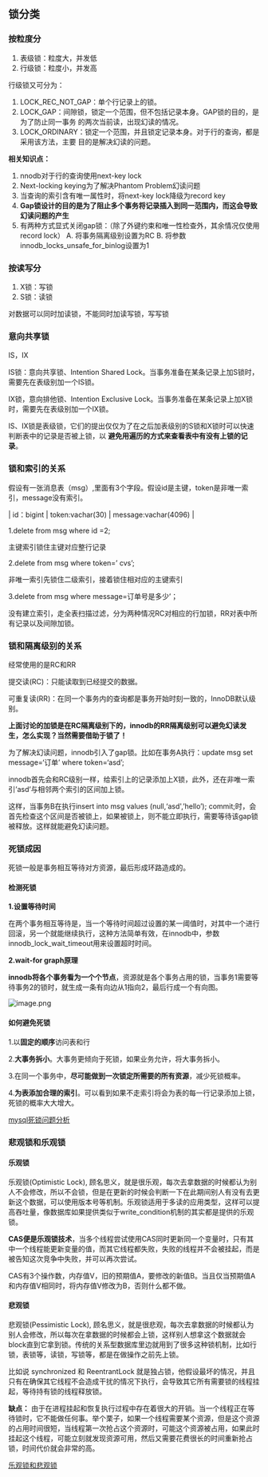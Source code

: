 ## 锁分类

### 按粒度分

1. 表级锁：粒度大，并发低
2. 行级锁：粒度小，并发高

行级锁又可分为：

1. LOCK_REC_NOT_GAP：单个行记录上的锁。
2. LOCK_GAP：间隙锁，锁定一个范围，但不包括记录本身。GAP锁的目的，是为了防止同一事务
   的两次当前读，出现幻读的情况。
3. LOCK_ORDINARY：锁定一个范围，并且锁定记录本身。对于行的查询，都是采用该方法，主要
   目的是解决幻读的问题。

**相关知识点：**

1. nnodb对于行的查询使用next-key lock
2. Next-locking keying为了解决Phantom Problem幻读问题
3. 当查询的索引含有唯一属性时，将next-key lock降级为record key
4. **Gap锁设计的目的是为了阻止多个事务将记录插入到同一范围内，而这会导致幻读问题的产生**
5. 有两种方式显式关闭gap锁：（除了外键约束和唯一性检查外，其余情况仅使用record lock） A. 将事务隔离级别设置为RC B. 将参数innodb_locks_unsafe_for_binlog设置为1

### 按读写分

1. X锁：写锁
2. S锁：读锁

对数据可以同时加读锁，不能同时加读写锁，写写锁

### 意向共享锁

IS，IX

IS锁：意向共享锁、Intention Shared Lock。当事务准备在某条记录上加S锁时，需要先在表级别加一个IS锁。

IX锁，意向排他锁、Intention Exclusive Lock。当事务准备在某条记录上加X锁时，需要先在表级别加一个IX锁。

IS、IX锁是表级锁，它们的提出仅仅为了在之后加表级别的S锁和X锁时可以快速判断表中的记录是否被上锁，以
**避免用遍历的方式来查看表中有没有上锁的记录**。

### 锁和索引的关系

​	假设有一张消息表（msg）,里面有3个字段。假设id是主键，token是非唯一索引，message没有索引。

| id：bigint | token:vachar(30) | message:vachar(4096) |

1.delete from msg where id =2;

主键索引锁住主键对应整行记录

2.delete from msg where token=’ cvs’;

非唯一索引先锁住二级索引，接着锁住相对应的主键索引

3.delete from msg where message=订单号是多少’；

没有建立索引，走全表扫描过滤，分为两种情况RC对相应的行加锁，RR对表中所有记录以及间隙加锁。

### 锁和隔离级别的关系

经常使用的是RC和RR

提交读(RC)：只能读取到已经提交的数据。

可重复读(RR)：在同一个事务内的查询都是事务开始时刻一致的，InnoDB默认级别。

**上面讨论的加锁是在RC隔离级别下的，innodb的RR隔离级别可以避免幻读发生，怎么实现？当然需要借助于锁了！**

为了解决幻读问题，innodb引入了gap锁。比如在事务A执行：update msg set message=‘订单’ where token=‘asd’;

innodb首先会和RC级别一样，给索引上的记录添加上X锁，此外，还在非唯一索引’asd’与相邻两个索引的区间加上锁。

这样，当事务B在执行insert into msg values (null,‘asd',’hello’); commit;时，会首先检查这个区间是否被锁上，如果被锁上，则不能立即执行，需要等待该gap锁被释放。这样就能避免幻读问题。

### 死锁成因

死锁一般是事务相互等待对方资源，最后形成环路造成的。

#### 检测死锁

**1.设置等待时间**

在两个事务相互等待是，当一个等待时间超过设置的某一阈值时，对其中一个进行回滚，另一个就能继续执行，这种方法简单有效，在innodb中，参数innodb_lock_wait_timeout用来设置超时时间。

**2.wait-for graph原理**

 **innodb将各个事务看为一个个节点**，资源就是各个事务占用的锁，当事务1需要等待事务2的锁时，就生成一条有向边从1指向2，最后行成一个有向图。

![image.png](https://upload-images.jianshu.io/upload_images/4237057-4a3154331ff88eb6.png?imageMogr2/auto-orient/strip%7CimageView2/2/w/1240)

#### 如何避免死锁

1.以**固定的顺序**访问表和行

2.**大事务拆小**。大事务更倾向于死锁，如果业务允许，将大事务拆小。

3.在同一个事务中，**尽可能做到一次锁定所需要的所有资源**，减少死锁概率。

4.**为表添加合理的索引**。可以看到如果不走索引将会为表的每一行记录添加上锁，死锁的概率大大增大。

[mysql死锁问题分析](https://www.cnblogs.com/LBSer/p/5183300.html)

### 悲观锁和乐观锁

#### 乐观锁

乐观锁(Optimistic Lock), 顾名思义，就是很乐观，每次去拿数据的时候都认为别人不会修改，所以不会锁，但是在更新的时候会判断一下在此期间别人有没有去更新这个数据，可以使用版本号等机制。乐观锁适用于多读的应用类型，这样可以提高吞吐量，像数据库如果提供类似于write_condition机制的其实都是提供的乐观锁。

**CAS便是乐观锁技术**，当多个线程尝试使用CAS同时更新同一个变量时，只有其中一个线程能更新变量的值，而其它线程都失败，失败的线程并不会被挂起，而是被告知这次竞争中失败，并可以再次尝试。

CAS有3个操作数，内存值V，旧的预期值A，要修改的新值B。当且仅当预期值A和内存值V相同时，将内存值V修改为B，否则什么都不做。

#### 悲观锁

悲观锁(Pessimistic Lock), 顾名思义，就是很悲观，每次去拿数据的时候都认为别人会修改，所以每次在拿数据的时候都会上锁，这样别人想拿这个数据就会block直到它拿到锁。传统的关系型数据库里边就用到了很多这种锁机制，比如行锁，表锁等，读锁，写锁等，都是在做操作之前先上锁。

比如说 synchronized 和 ReentrantLock 就是独占锁，他假设最坏的情况，并且只有在确保其它线程不会造成干扰的情况下执行，会导致其它所有需要锁的线程挂起，等待持有锁的线程释放锁。

**缺点：**
由于在进程挂起和恢复执行过程中存在着很大的开销。当一个线程正在等待锁时，它不能做任何事。举个栗子，如果一个线程需要某个资源，但是这个资源的占用时间很短，当线程第一次抢占这个资源时，可能这个资源被占用，如果此时挂起这个线程，可能立刻就发现资源可用，然后又需要花费很长的时间重新抢占锁，时间代价就会非常的高。

[乐观锁和悲观锁](https://www.cnblogs.com/zhengbin/p/5657435.html)